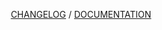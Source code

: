 <p align="center">
<a href="https://github.com/NicolasBoyer/wapitis/blob/master/CHANGELOG.md">CHANGELOG</a> / <a href="https://nicolasboyer.github.io/wapitis/">DOCUMENTATION</a>
</p>
